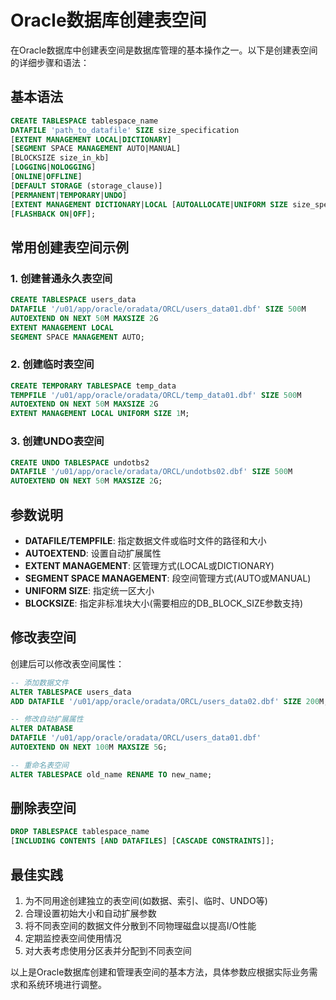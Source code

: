 # Oracle数据库创建表空间

在Oracle数据库中创建表空间是数据库管理的基本操作之一。以下是创建表空间的详细步骤和语法：

## 基本语法

```sql
CREATE TABLESPACE tablespace_name
DATAFILE 'path_to_datafile' SIZE size_specification
[EXTENT MANAGEMENT LOCAL|DICTIONARY]
[SEGMENT SPACE MANAGEMENT AUTO|MANUAL]
[BLOCKSIZE size_in_kb]
[LOGGING|NOLOGGING]
[ONLINE|OFFLINE]
[DEFAULT STORAGE (storage_clause)]
[PERMANENT|TEMPORARY|UNDO]
[EXTENT MANAGEMENT DICTIONARY|LOCAL [AUTOALLOCATE|UNIFORM SIZE size_specification]]
[FLASHBACK ON|OFF];
```

## 常用创建表空间示例

### 1. 创建普通永久表空间

```sql
CREATE TABLESPACE users_data
DATAFILE '/u01/app/oracle/oradata/ORCL/users_data01.dbf' SIZE 500M
AUTOEXTEND ON NEXT 50M MAXSIZE 2G
EXTENT MANAGEMENT LOCAL
SEGMENT SPACE MANAGEMENT AUTO;
```

### 2. 创建临时表空间

```sql
CREATE TEMPORARY TABLESPACE temp_data
TEMPFILE '/u01/app/oracle/oradata/ORCL/temp_data01.dbf' SIZE 500M
AUTOEXTEND ON NEXT 50M MAXSIZE 2G
EXTENT MANAGEMENT LOCAL UNIFORM SIZE 1M;
```

### 3. 创建UNDO表空间

```sql
CREATE UNDO TABLESPACE undotbs2
DATAFILE '/u01/app/oracle/oradata/ORCL/undotbs02.dbf' SIZE 500M
AUTOEXTEND ON NEXT 50M MAXSIZE 2G;
```

## 参数说明

- **DATAFILE/TEMPFILE**: 指定数据文件或临时文件的路径和大小
- **AUTOEXTEND**: 设置自动扩展属性
- **EXTENT MANAGEMENT**: 区管理方式(LOCAL或DICTIONARY)
- **SEGMENT SPACE MANAGEMENT**: 段空间管理方式(AUTO或MANUAL)
- **UNIFORM SIZE**: 指定统一区大小
- **BLOCKSIZE**: 指定非标准块大小(需要相应的DB_BLOCK_SIZE参数支持)

## 修改表空间

创建后可以修改表空间属性：

```sql
-- 添加数据文件
ALTER TABLESPACE users_data 
ADD DATAFILE '/u01/app/oracle/oradata/ORCL/users_data02.dbf' SIZE 200M;

-- 修改自动扩展属性
ALTER DATABASE 
DATAFILE '/u01/app/oracle/oradata/ORCL/users_data01.dbf' 
AUTOEXTEND ON NEXT 100M MAXSIZE 5G;

-- 重命名表空间
ALTER TABLESPACE old_name RENAME TO new_name;
```

## 删除表空间

```sql
DROP TABLESPACE tablespace_name 
[INCLUDING CONTENTS [AND DATAFILES] [CASCADE CONSTRAINTS]];
```

## 最佳实践

1. 为不同用途创建独立的表空间(如数据、索引、临时、UNDO等)
2. 合理设置初始大小和自动扩展参数
3. 将不同表空间的数据文件分散到不同物理磁盘以提高I/O性能
4. 定期监控表空间使用情况
5. 对大表考虑使用分区表并分配到不同表空间

以上是Oracle数据库创建和管理表空间的基本方法，具体参数应根据实际业务需求和系统环境进行调整。